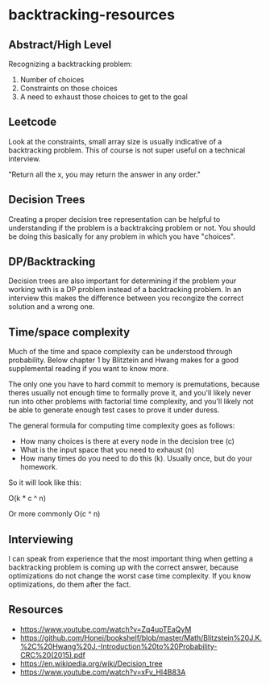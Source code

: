 # backtracking-resources


## Abstract/High Level
Recognizing a backtracking problem:

1. Number of choices
2. Constraints on those choices
3. A need to exhaust those choices to get to the goal

## Leetcode

Look at the constraints, small array size is usually indicative of a backtracking problem. This of course is not super useful on a technical interview.

"Return all the x, you may return the answer in any order."

## Decision Trees

Creating a proper decision tree representation can be helpful to understanding if the problem is a backtrakcing problem or not. You should be doing this basically for any problem in which you have "choices".


## DP/Backtracking

Decision trees are also important for determining if the problem your working with is a DP problem instead of a backtracking problem. In an interview this makes the difference between you recongize the correct solution and a wrong one.

## Time/space complexity

Much of the time and space complexity can be understood through probability. Below chapter 1 by Blitztein and Hwang makes for a good supplemental reading if you want to know more.

The only one you have to hard commit to memory is premutations, because theres usually not enough time to formally prove it, and you'll likely never run into other problems with factorial time complexity, and you'll likely not be able to generate enough test cases to prove it under duress.

The general formula for computing time complexity goes as follows:

- How many choices is there at every node in the decision tree (c)
- What is the input space that you need to exhaust (n)
- How many times do you need to do this (k). Usually once, but do your homework.

So it will look like this:

O(k * c ^ n)

Or more commonly O(c ^ n)


## Interviewing

I can speak from experience that the most important thing when getting a backtracking problem is coming up with the correct answer, because optimizations do not change the worst case time complexity. If you know optimizations, do them after the fact.

## Resources

- https://www.youtube.com/watch?v=Zq4upTEaQyM
- https://github.com/Honei/bookshelf/blob/master/Math/Blitzstein%20J.K.%2C%20Hwang%20J.-Introduction%20to%20Probability-CRC%20(2015).pdf
- https://en.wikipedia.org/wiki/Decision_tree
- https://www.youtube.com/watch?v=xFv_Hl4B83A